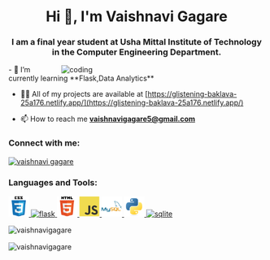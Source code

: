 <h1 align="center">Hi 👋, I'm Vaishnavi Gagare</h1>
<h3 align="center">I am a final year student at Usha Mittal Institute of Technology in the Computer Engineering Department.</h3>
<img align="right" alt="coding" width="400" src="https://www.google.com/url?sa=i&url=https%3A%2F%2Fwww.alamy.com%2Fstock-photo%2Fcomputer-coding-girl.html%3Fcutout%3D1%26page%3D2&psig=AOvVaw0JKDMxWZBpna6j7jd9TVxt&ust=1705388242720000&source=images&cd=vfe&opi=89978449&ved=0CBMQjRxqFwoTCOj_47fo3oMDFQAAAAAdAAAAABBC">
- 🌱 I’m currently learning **Flask,Data Analytics**

- 👨‍💻 All of my projects are available at [https://glistening-baklava-25a176.netlify.app/](https://glistening-baklava-25a176.netlify.app/)

- 📫 How to reach me **vaishnavigagare5@gmail.com**

<h3 align="left">Connect with me:</h3>
<p align="left">
<a href="https://linkedin.com/in/vaishnavi gagare" target="blank"><img align="center" src="https://raw.githubusercontent.com/rahuldkjain/github-profile-readme-generator/master/src/images/icons/Social/linked-in-alt.svg" alt="vaishnavi gagare" height="30" width="40" /></a>
</p>

<h3 align="left">Languages and Tools:</h3>
<p align="left"> <a href="https://www.w3schools.com/css/" target="_blank" rel="noreferrer"> <img src="https://raw.githubusercontent.com/devicons/devicon/master/icons/css3/css3-original-wordmark.svg" alt="css3" width="40" height="40"/> </a> <a href="https://flask.palletsprojects.com/" target="_blank" rel="noreferrer"> <img src="https://www.vectorlogo.zone/logos/pocoo_flask/pocoo_flask-icon.svg" alt="flask" width="40" height="40"/> </a> <a href="https://www.w3.org/html/" target="_blank" rel="noreferrer"> <img src="https://raw.githubusercontent.com/devicons/devicon/master/icons/html5/html5-original-wordmark.svg" alt="html5" width="40" height="40"/> </a> <a href="https://developer.mozilla.org/en-US/docs/Web/JavaScript" target="_blank" rel="noreferrer"> <img src="https://raw.githubusercontent.com/devicons/devicon/master/icons/javascript/javascript-original.svg" alt="javascript" width="40" height="40"/> </a> <a href="https://www.mysql.com/" target="_blank" rel="noreferrer"> <img src="https://raw.githubusercontent.com/devicons/devicon/master/icons/mysql/mysql-original-wordmark.svg" alt="mysql" width="40" height="40"/> </a> <a href="https://www.python.org" target="_blank" rel="noreferrer"> <img src="https://raw.githubusercontent.com/devicons/devicon/master/icons/python/python-original.svg" alt="python" width="40" height="40"/> </a> <a href="https://www.sqlite.org/" target="_blank" rel="noreferrer"> <img src="https://www.vectorlogo.zone/logos/sqlite/sqlite-icon.svg" alt="sqlite" width="40" height="40"/> </a> </p>

<p><img align="center" src="https://github-readme-stats.vercel.app/api/top-langs?username=vaishnavigagare&show_icons=true&locale=en&layout=compact" alt="vaishnavigagare" /></p>

<p><img align="center" src="https://github-readme-streak-stats.herokuapp.com/?user=vaishnavigagare&" alt="vaishnavigagare" /></p>
